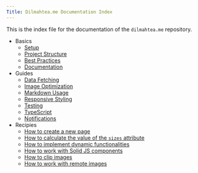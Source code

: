 ```yaml
---
Title: Dilmahtea.me Documentation Index
---
```


This is the index file for the documentation of the `dilmahtea.me` repository.

- Basics
  - [Setup](/docs/basics/setup.md)
  - [Project Structure](/docs/basics/project-structure.md)
  - [Best Practices](/docs/basics/best-practices.md)
  - [Documentation](/docs/basics/documentation.md)
- Guides
  - [Data Fetching](/docs/guides/data-fetching.md)
  - [Image Optimization](/docs/guides/image-optimization.md)
  - [Markdown Usage](/docs/guides/markdown-usage.md)
  - [Responsive Styling](/docs/guides/responsive-styling.md)
  - [Testing](/docs/guides/testing.md)
  - [TypeScript](/docs/guides/typescript.md)
  - [Notifications](/docs/guides/notifications.md)
- Recipies
  - [How to create a new page](/docs/recipies/how-to-create-a-new-page.md)
  - [How to calculate the value of the `sizes` attribute](/docs/recipies/how-to-calculate-the-value-of-the-sizes-attribute.md)
  - [How to implement dynamic functionalities](/docs/recipies/how-to-implement-dynamic-functionalities.md)
  - [How to work with Solid JS components](/docs/recipies/how-to-work-with-solid-components.md)
  - [How to clip images](/docs/recipies/how-to-clip-images.md)
  - [How to work with remote images](/docs/recipies/how-to-work-with-remote-images.md)
